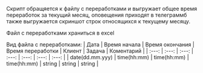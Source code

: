 Скрипт обращяется к файлу с переработками и выгружает общее время переработок за текущий месяц,
оповещения приходят в телеграммб также выгружается скриншот строк относящихся к текущему месяцу.

Файл с переработками храниться в excel

Вид файла с переработками:
| Дата | Время начала | Время окончания | Время переработки | Клиент | Задача | Коментарий |
| :---: | :---: | :---: | :---: | :---: | :---: | :---: |
| date(dd.mm.yyy) | time(hh:mm) | time(hh:mm) | time(hh:mm) | string | string | string |
